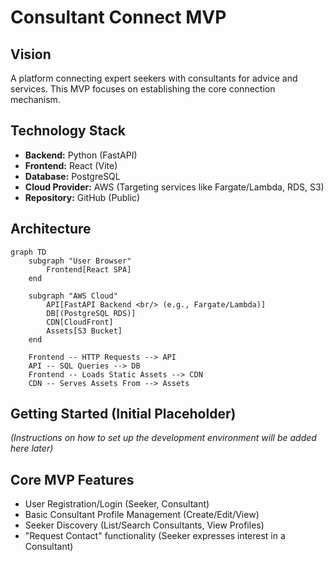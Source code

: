 # Consultant Connect MVP

## Vision

A platform connecting expert seekers with consultants for advice and services. This MVP focuses on establishing the core connection mechanism.

## Technology Stack

*   **Backend:** Python (FastAPI)
*   **Frontend:** React (Vite)
*   **Database:** PostgreSQL
*   **Cloud Provider:** AWS (Targeting services like Fargate/Lambda, RDS, S3)
*   **Repository:** GitHub (Public)

## Architecture

```mermaid
graph TD
    subgraph "User Browser"
        Frontend[React SPA]
    end

    subgraph "AWS Cloud"
        API[FastAPI Backend <br/> (e.g., Fargate/Lambda)]
        DB[(PostgreSQL RDS)]
        CDN[CloudFront]
        Assets[S3 Bucket]
    end

    Frontend -- HTTP Requests --> API
    API -- SQL Queries --> DB
    Frontend -- Loads Static Assets --> CDN
    CDN -- Serves Assets From --> Assets
```

## Getting Started (Initial Placeholder)

*(Instructions on how to set up the development environment will be added here later)*

## Core MVP Features

*   User Registration/Login (Seeker, Consultant)
*   Basic Consultant Profile Management (Create/Edit/View)
*   Seeker Discovery (List/Search Consultants, View Profiles)
*   "Request Contact" functionality (Seeker expresses interest in a Consultant)
